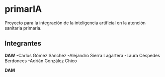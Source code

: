 # primarIA
Proyecto para la integración de la inteligencia artificial en la atención sanitaria primaria.


## Integrantes
**DAW**
-Carlos Gómez Sánchez
-Alejandro Sierra Lagartera
-Laura Céspedes Berdonces
-Adrián González Chico

**DAM**
